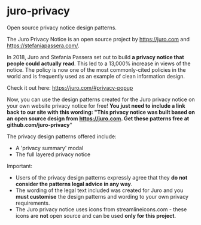 # juro-privacy
Open source privacy notice design patterns.

The Juro Privacy Notice is an open source project by https://juro.com and https://stefaniapassera.com/. 

In 2018, Juro and Stefania Passera set out to build <b>a privacy notice that people could actually read</b>. This led to a 13,000% increase in views of the notice. The policy is now one of the most commonly-cited policies in the world and is frequently used as an example of clean information design. 

Check it out here: https://juro.com/#privacy-popup

Now, you can use the design patterns created for the Juro privacy notice on your own website privacy notice for free! <b>You just need to include a link back to our site with this wording: "This privacy notice was built based on an open source design from https://juro.com. Get these patterns free at github.com/juro-privacy</b>"

The privacy design patterns offered include:

- A 'privacy summary' modal
- The full layered privacy notice

Important: 

- Users of the privacy design patterns expressly agree that they <b>do not consider the patterns legal advice in any way</b>. 
- The wording of the legal text included was created for Juro and you <b>must customise</b> the design patterns and wording to your own privacy requirements. 
- The Juro privacy notice uses icons from streamlineicons.com - these icons are <b>not</b> open source and can be used <b>only for this project</b>.
